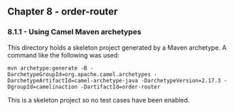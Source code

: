 Chapter 8 - order-router 
----------------

### 8.1.1 - Using Camel Maven archetypes

This directory holds a skeleton project generated by a Maven archetype. A command like the following was used:

	mvn archetype:generate -B -DarchetypeGroupId=org.apache.camel.archetypes -DarchetypeArtifactId=camel-archetype-java -DarchetypeVersion=2.17.3 -DgroupId=camelinaction -DartifactId=order-router
	
This is a skeleton project so no test cases have been enabled.
